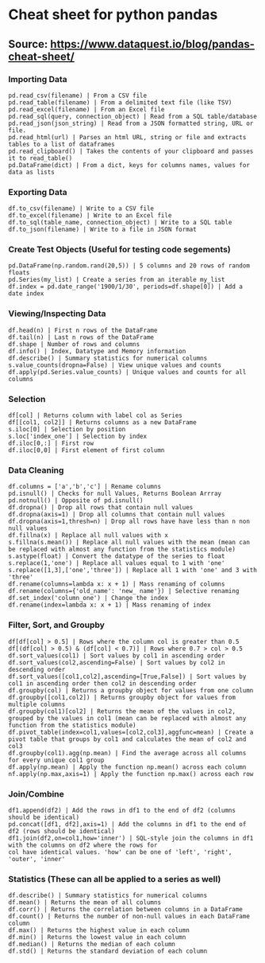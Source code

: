 # Cheat sheet for python pandas

## Source: https://www.dataquest.io/blog/pandas-cheat-sheet/  

### Importing Data

    pd.read_csv(filename) | From a CSV file  
    pd.read_table(filename) | From a delimited text file (like TSV)  
    pd.read_excel(filename) | From an Excel file  
    pd.read_sql(query, connection_object) | Read from a SQL table/database  
    pd.read_json(json_string) | Read from a JSON formatted string, URL or file.  
    pd.read_html(url) | Parses an html URL, string or file and extracts tables to a list of dataframes  
    pd.read_clipboard() | Takes the contents of your clipboard and passes it to read_table()  
    pd.DataFrame(dict) | From a dict, keys for columns names, values for data as lists  

### Exporting Data

    df.to_csv(filename) | Write to a CSV file  
    df.to_excel(filename) | Write to an Excel file  
    df.to_sql(table_name, connection_object) | Write to a SQL table  
    df.to_json(filename) | Write to a file in JSON format  

### Create Test Objects (Useful for testing code segements)

    pd.DataFrame(np.random.rand(20,5)) | 5 columns and 20 rows of random floats  
    pd.Series(my_list) | Create a series from an iterable my_list  
    df.index = pd.date_range('1900/1/30', periods=df.shape[0]) | Add a date index    

### Viewing/Inspecting Data  
    
    df.head(n) | First n rows of the DataFrame  
    df.tail(n) | Last n rows of the DataFrame  
    df.shape | Number of rows and columns  
    df.info() | Index, Datatype and Memory information  
    df.describe() | Summary statistics for numerical columns  
    s.value_counts(dropna=False) | View unique values and counts  
    df.apply(pd.Series.value_counts) | Unique values and counts for all columns  

### Selection
    
    df[col] | Returns column with label col as Series  
    df[[col1, col2]] | Returns columns as a new DataFrame  
    s.iloc[0] | Selection by position  
    s.loc['index_one'] | Selection by index  
    df.iloc[0,:] | First row  
    df.iloc[0,0] | First element of first column  

### Data Cleaning
    
    df.columns = ['a','b','c'] | Rename columns  
    pd.isnull() | Checks for null Values, Returns Boolean Arrray  
    pd.notnull() | Opposite of pd.isnull()  
    df.dropna() | Drop all rows that contain null values  
    df.dropna(axis=1) | Drop all columns that contain null values  
    df.dropna(axis=1,thresh=n) | Drop all rows have have less than n non null values  
    df.fillna(x) | Replace all null values with x  
    s.fillna(s.mean()) | Replace all null values with the mean (mean can be replaced with almost any function from the statistics module)  
    s.astype(float) | Convert the datatype of the series to float  
    s.replace(1,'one') | Replace all values equal to 1 with 'one'  
    s.replace([1,3],['one','three']) | Replace all 1 with 'one' and 3 with 'three'  
    df.rename(columns=lambda x: x + 1) | Mass renaming of columns  
    df.rename(columns={'old_name': 'new_ name'}) | Selective renaming  
    df.set_index('column_one') | Change the index  
    df.rename(index=lambda x: x + 1) | Mass renaming of index  

### Filter, Sort, and Groupby
    
    df[df[col] > 0.5] | Rows where the column col is greater than 0.5  
    df[(df[col] > 0.5) & (df[col] < 0.7)] | Rows where 0.7 > col > 0.5  
    df.sort_values(col1) | Sort values by col1 in ascending order  
    df.sort_values(col2,ascending=False) | Sort values by col2 in descending order  
    df.sort_values([col1,col2],ascending=[True,False]) | Sort values by col1 in ascending order then col2 in descending order  
    df.groupby(col) | Returns a groupby object for values from one column  
    df.groupby([col1,col2]) | Returns groupby object for values from multiple columns  
    df.groupby(col1)[col2] | Returns the mean of the values in col2, grouped by the values in col1 (mean can be replaced with almost any function from the statistics module)  
    df.pivot_table(index=col1,values=[col2,col3],aggfunc=mean) | Create a pivot table that groups by col1 and calculates the mean of col2 and col3  
    df.groupby(col1).agg(np.mean) | Find the average across all columns for every unique col1 group  
    df.apply(np.mean) | Apply the function np.mean() across each column  
    nf.apply(np.max,axis=1) | Apply the function np.max() across each row  

### Join/Combine
    
    df1.append(df2) | Add the rows in df1 to the end of df2 (columns should be identical)  
    pd.concat([df1, df2],axis=1) | Add the columns in df1 to the end of df2 (rows should be identical)  
    df1.join(df2,on=col1,how='inner') | SQL-style join the columns in df1 with the columns on df2 where the rows for  
    col have identical values. 'how' can be one of 'left', 'right', 'outer', 'inner'  

### Statistics (These can all be applied to a series as well)

    df.describe() | Summary statistics for numerical columns  
    df.mean() | Returns the mean of all columns  
    df.corr() | Returns the correlation between columns in a DataFrame  
    df.count() | Returns the number of non-null values in each DataFrame column  
    df.max() | Returns the highest value in each column  
    df.min() | Returns the lowest value in each column  
    df.median() | Returns the median of each column  
    df.std() | Returns the standard deviation of each column  